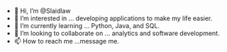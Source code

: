 - 👋 Hi, I’m @Slaidlaw
- 👀 I’m interested in ... developing applications to make my life easier.
- 🌱 I’m currently learning ... Python, Java, and SQL.
- 💞️ I’m looking to collaborate on ... analytics and software development.
- 📫 How to reach me ...message me.

<!---
Slaidlaw/Slaidlaw is a ✨ special ✨ repository because its `README.md` (this file) appears on your GitHub profile.
You can click the Preview link to take a look at your changes.
--->
